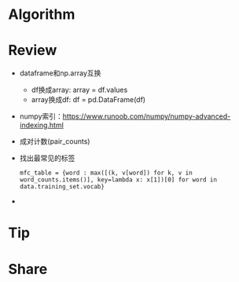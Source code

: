 # Algorithm

# Review
* dataframe和np.array互换
  * df换成array: array = df.values
  * array换成df: df = pd.DataFrame(df)
* numpy索引：https://www.runoob.com/numpy/numpy-advanced-indexing.html
* 成对计数(pair_counts)
* 找出最常见的标签
  
  `mfc_table = {word : max([(k, v[word]) for k, v in word_counts.items()], key=lambda x: x[1])[0] for word in data.training_set.vocab}`

* 

# Tip
# Share
